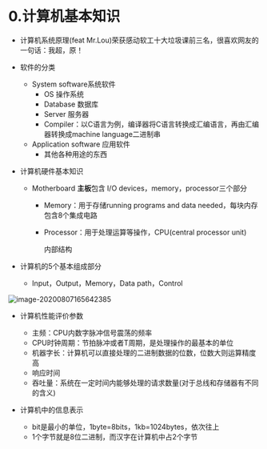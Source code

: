 # 0.计算机基本知识

- 计算机系统原理(feat Mr.Lou)荣获感动软工十大垃圾课前三名，很喜欢网友的一句话：我超，原！

- 软件的分类

  - System software系统软件
    - OS 操作系统
    - Database 数据库
    - Server 服务器
    - Compiler：以C语言为例，编译器将C语言转换成汇编语言，再由汇编器转换成machine language二进制串
  - Application software 应用软件
    - 其他各种用途的东西

- 计算机硬件基本知识

  - Motherboard **主板**包含 I/O devices，memory，processor三个部分

    - Memory：用于存储running programs and data needed，每块内存包含8个集成电路

    - Processor：用于处理运算等操作，CPU(central processor unit)

      内部结构

- 计算机的5个基本组成部分

  - Input，Output，Memory，Data path，Control

![image-20200807165642385](./static/image-20200807165642385.png)
- 计算机性能评价参数

  - 主频：CPU内数字脉冲信号震荡的频率   
  - CPU时钟周期：节拍脉冲或者T周期，是处理操作的最基本的单位
  - 机器字长：计算机可以直接处理的二进制数据的位数，位数大则运算精度高
  - 响应时间
  - 吞吐量：系统在一定时间内能够处理的请求数量(对于总线和存储器有不同的含义)

- 计算机中的信息表示

  - bit是最小的单位，1byte=8bits，1kb=1024bytes，依次往上
  - 1个字节就是8位二进制，而汉字在计算机中占2个字节


